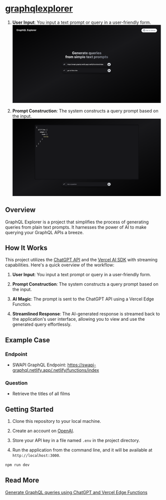 # [graphqlexplorer](https://graphqlexplorer.vercel.app/)

1. **User Input**: You input a text prompt or query in a user-friendly form.
   [![GraphQL Explorer First Screen](./screen1.png)](https://graphqlexplorer.vercel.app/)

2. **Prompt Construction**: The system constructs a query prompt based on the input.
   [![GraphQL Explorer Second Screen](./screen2.png)](https://graphqlexplorer.vercel.app/)

## Overview

GraphQL Explorer is a project that simplifies the process of generating queries from plain text prompts. It harnesses the power of AI to make querying your GraphQL APIs a breeze.

## How It Works

This project utilizes the [ChatGPT API](https://openai.com/api/) and the [Vercel AI SDK](https://sdk.vercel.ai/docs) with streaming capabilities. Here's a quick overview of the workflow:

1. **User Input**: You input a text prompt or query in a user-friendly form.

2. **Prompt Construction**: The system constructs a query prompt based on the input.

3. **AI Magic**: The prompt is sent to the ChatGPT API using a Vercel Edge Function.

4. **Streamlined Response**: The AI-generated response is streamed back to the application's user interface, allowing you to view and use the generated query effortlessly.

## Example Case

### Endpoint

- SWAPI GraphQL Endpoint: https://swapi-graphql.netlify.app/.netlify/functions/index

### Question

- Retrieve the titles of all films

## Getting Started

1. Clone this repository to your local machine.

2. Create an account on [OpenAI](https://beta.openai.com/account/api-keys).

3. Store your API key in a file named `.env` in the project directory.

4. Run the application from the command line, and it will be available at `http://localhost:3000`.

```bash
npm run dev
```

## Read More

[Generate GraphQL queries using ChatGPT and Vercel Edge Functions](https://medium.com/@geobde/generate-graphql-queries-from-simple-text-prompts-d276912d6a60)

